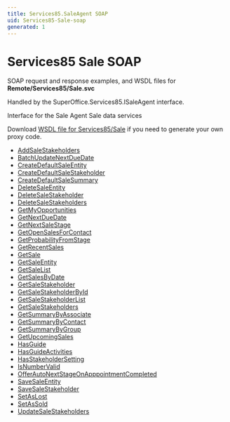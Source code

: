 ```yaml
---
title: Services85.SaleAgent SOAP
uid: Services85-Sale-soap
generated: 1
---
```


# Services85 Sale SOAP

SOAP request and response examples, and WSDL files for **Remote/Services85/Sale.svc**

Handled by the <see cref="T:SuperOffice.Services85.ISaleAgent">SuperOffice.Services85.ISaleAgent</see> interface.

Interface for the Sale Agent
Sale data services

Download [WSDL file for Services85/Sale](../Services85-Sale.md) if you need to generate your own proxy code.

* [AddSaleStakeholders](AddSaleStakeholders.md)
* [BatchUpdateNextDueDate](BatchUpdateNextDueDate.md)
* [CreateDefaultSaleEntity](CreateDefaultSaleEntity.md)
* [CreateDefaultSaleStakeholder](CreateDefaultSaleStakeholder.md)
* [CreateDefaultSaleSummary](CreateDefaultSaleSummary.md)
* [DeleteSaleEntity](DeleteSaleEntity.md)
* [DeleteSaleStakeholder](DeleteSaleStakeholder.md)
* [DeleteSaleStakeholders](DeleteSaleStakeholders.md)
* [GetMyOpportunities](GetMyOpportunities.md)
* [GetNextDueDate](GetNextDueDate.md)
* [GetNextSaleStage](GetNextSaleStage.md)
* [GetOpenSalesForContact](GetOpenSalesForContact.md)
* [GetProbabilityFromStage](GetProbabilityFromStage.md)
* [GetRecentSales](GetRecentSales.md)
* [GetSale](GetSale.md)
* [GetSaleEntity](GetSaleEntity.md)
* [GetSaleList](GetSaleList.md)
* [GetSalesByDate](GetSalesByDate.md)
* [GetSaleStakeholder](GetSaleStakeholder.md)
* [GetSaleStakeholderById](GetSaleStakeholderById.md)
* [GetSaleStakeholderList](GetSaleStakeholderList.md)
* [GetSaleStakeholders](GetSaleStakeholders.md)
* [GetSummaryByAssociate](GetSummaryByAssociate.md)
* [GetSummaryByContact](GetSummaryByContact.md)
* [GetSummaryByGroup](GetSummaryByGroup.md)
* [GetUpcomingSales](GetUpcomingSales.md)
* [HasGuide](HasGuide.md)
* [HasGuideActivities](HasGuideActivities.md)
* [HasStakeholderSetting](HasStakeholderSetting.md)
* [IsNumberValid](IsNumberValid.md)
* [OfferAutoNextStageOnApppointmentCompleted](OfferAutoNextStageOnApppointmentCompleted.md)
* [SaveSaleEntity](SaveSaleEntity.md)
* [SaveSaleStakeholder](SaveSaleStakeholder.md)
* [SetAsLost](SetAsLost.md)
* [SetAsSold](SetAsSold.md)
* [UpdateSaleStakeholders](UpdateSaleStakeholders.md)
